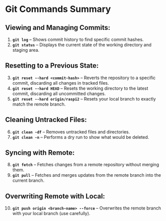 # Git Commands Summary

## Viewing and Managing Commits:
1. **`git log`** – Shows commit history to find specific commit hashes.
2. **`git status`** – Displays the current state of the working directory and staging area.

## Resetting to a Previous State:
3. **`git reset --hard <commit-hash>`** – Reverts the repository to a specific commit, discarding all changes in tracked files.
4. **`git reset --hard HEAD`** – Resets the working directory to the latest commit, discarding all uncommitted changes.
5. **`git reset --hard origin/raspi2`** – Resets your local branch to exactly match the remote branch.

## Cleaning Untracked Files:
6. **`git clean -df`** – Removes untracked files and directories.
7. **`git clean -n`** – Performs a dry run to show what would be deleted.

## Syncing with Remote:
8. **`git fetch`** – Fetches changes from a remote repository without merging them.
9. **`git pull`** – Fetches and merges updates from the remote branch into the current branch.

## Overwriting Remote with Local:
10. **`git push origin <branch-name> --force`** – Overwrites the remote branch with your local branch (use carefully).
